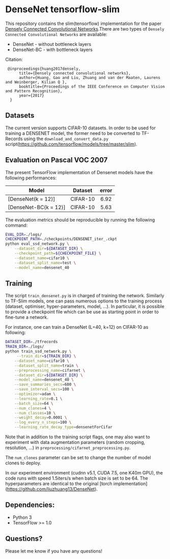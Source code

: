 # DenseNet tensorflow-slim
This repository contains the slim(tensorflow) implementation for the paper [Densely Connected Convolutional Networks](http://arxiv.org/abs/1608.06993).There are two types of `Densely Connected Convolutional Networks`  are available:

- DenseNet - without bottleneck layers
- DenseNet-BC - with bottleneck layers



Citation:

     @inproceedings{huang2017densely,
          title={Densely connected convolutional networks},
          author={Huang, Gao and Liu, Zhuang and van der Maaten, Laurens and Weinberger, Kilian Q },
          booktitle={Proceedings of the IEEE Conference on Computer Vision and Pattern Recognition},
          year={2017}
      }


## Datasets

The current version supports CIFAR-10 datasets. In order to be used for training a DENSENET model, the former need to be converted to TF-Records using the `download_and_convert_data.py` script(https://github.com/tensorflow/models/tree/master/slim).

## Evaluation on Pascal VOC 2007

The present TensorFlow implementation of Densenet models have the following performances:

| Model | Dataset  | error |
|--------|:---------:|:------:|
| [DenseNet(k = 12)]| CIFAR-10 |  6.92 
| [DenseNet-BC(k = 12)] | CIFAR-10 | 5.63

The evaluation metrics should be reproducible by running the following command:
```bash
EVAL_DIR=./logs/
CHECKPOINT_PATH=./checkpoints/DENSENET_iter_.ckpt
python eval_ssd_network.py \
	--dataset_dir=${DATASET_DIR} \
	--checkpoint_path=${CHECKPOINT_FILE} \
	--dataset_name=cifar10 \
	--dataset_split_name=test \
	--model_name=densenet_40
```

## Training

The script `train_densenet.py` is in charged of training the network. Similarly to TF-Slim models, one can pass numerous options to the training process (dataset, optimiser, hyper-parameters, model, ...). In particular, it is possible to provide a checkpoint file which can be use as starting point in order to fine-tune a network.

For instance, one can train a DenseNet (L=40, k=12) on CIFAR-10  as following:
```bash
DATASET_DIR=./tfrecords
TRAIN_DIR=./logs/
python train_ssd_network.py \
     --train_dir=${TRAIN_DIR} \
    --dataset_name=cifar10 \
    --dataset_split_name=train \
    --preprocessing_name=cifarnet \
    --dataset_dir=${DATASET_DIR} \
    --model_name=densenet_40 \
    --save_summaries_secs=600 \
    --save_interval_secs=100 \
    --optimizer=adam \
    --learning_rate=0.1 \
    --batch_size=64 \
    --num_clones=4 \
    --num_classes=10 \
    --weight_decay=0.0001 \
    --log_every_n_steps=100 \
    --learning_rate_decay_type=densenetForCifar
```
Note that in addition to the training script flags, one may also want to experiment with data augmentation parameters (random cropping, resolution, ...) in `preprocessing/cifarnet_preprocessing.py`.

The `num_clones` parameter can be set to change the number of model clones to deploy.

In our experiment environment (cudnn v5.1, CUDA 7.5, one K40m GPU), the code runs with speed 1.5iters/s when batch size is set to be 64. The hyperparameters are identical to the original [torch implementation] (https://github.com/liuzhuang13/DenseNet).


## Dependencies:

+ Python 3
+ TensorFlow >= 1.0


## Questions?

Please let me know if you have any questions!
